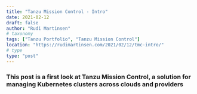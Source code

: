 ```yaml
---
title: "Tanzu Mission Control - Intro"
date: 2021-02-12
draft: false
author: "Rudi Martinsen"
# taxonomy
tags: ["Tanzu Portfolio", "Tanzu Mission Control"]
location: "https://rudimartinsen.com/2021/02/12/tmc-intro/"
# type
type: "post"
---
```


### This post is a first look at Tanzu Mission Control, a solution for managing Kubernetes clusters across clouds and providers

